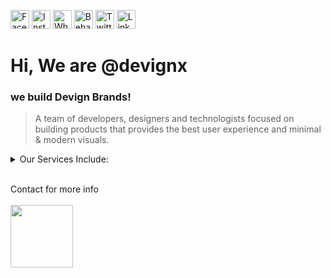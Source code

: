 <a href="https://www.facebook.com/devignx" target="_blank"><img src="https://i.ibb.co/4SGzBnh/image-1.png" width="30" alt="Facebook" /></a>
<a href="https://www.instagram.com/devignx" target="_blank"><img src="https://i.ibb.co/bJgKQ6Q/image-2.png" width="30" alt="Instagram" /></a>
<a href="https://wa.me/c/919345160259" target="_blank"><img src="https://i.ibb.co/qNps1dh/image-3.png" width="30" alt="Whatsapp" /></a>
<a href="https://www.behance.net/devignx" target="_blank"><img src="https://i.ibb.co/g9z5Q3F/image-4.png" width="30" alt="Behance" /></a>
<a href="https://twitter.com/devignx" target="_blank"><img src="https://i.ibb.co/WnGRMd4/image-5.png" width="30" alt="Twitter" /></a>
<a href="https://www.linkedin.com/in/devignx/" target="_blank"><img src="https://i.ibb.co/qyyNd5L/image-7.png" width="30" alt="LinkedIn" /></a>
<br>


# Hi, We are @devignx 
### we build Devign Brands!<br>

> A team of developers, designers and technologists focused on building products that provides the best user experience and minimal & modern visuals.

<details><summary>Our Services Include:</summary>

- UIUX Design<br>
- Brand Identity Design & Development<br>
- Static & Full Stack Web Development <br>
- SEO | SMO<br>
- No code Development<br>
- Social Media Content Design etc.. <br><br>
  
 </details><br>
 
Contact for more info <br><br>
<img src="https://user-images.githubusercontent.com/108688904/183284336-e27527b8-efc1-4ea6-84b7-cd5357f02399.jpg" width="auto" height="100" />
